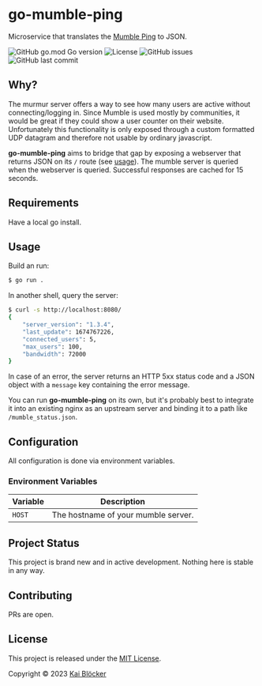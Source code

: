 # go-mumble-ping

Microservice that translates the [Mumble Ping](https://wiki.mumble.info/wiki/Protocol) to JSON.

![GitHub go.mod Go version](https://img.shields.io/github/go-mod/go-version/kaibloecker/go-mumble-ping)
![License](https://img.shields.io/github/license/kaibloecker/go-mumble-ping)
![GitHub issues](https://img.shields.io/github/issues-raw/kaibloecker/go-mumble-ping)
![GitHub last commit](https://img.shields.io/github/last-commit/kaibloecker/go-mumble-ping)

## Why?

The murmur server offers a way to see how many users are active without connecting/logging in. Since Mumble is used mostly by communities, it would be great if they could show a user counter on their website. Unfortunately this functionality is only exposed through a custom formatted UDP datagram and therefore not usable by ordinary javascript.

**go-mumble-ping** aims to bridge that gap by exposing a webserver that returns JSON on its `/` route (see [usage](#usage)). The mumble server is queried when the webserver is queried. Successful responses are cached for 15 seconds.


## Requirements

Have a local go install.

## Usage
Build an run:
```bash
$ go run .
```
In another shell, query the server:
```bash
$ curl -s http://localhost:8080/
{
    "server_version": "1.3.4",
    "last_update": 1674767226,
    "connected_users": 5,
    "max_users": 100,
    "bandwidth": 72000
}
```
In case of an error, the server returns an HTTP 5xx status code and a JSON object with a `message` key containing the error message.

You can run **go-mumble-ping** on its own, but it's probably best to integrate it into an existing nginx as an upstream server and binding it to a path like `/mumble_status.json`.


## Configuration

All configuration is done via environment variables.

### Environment Variables

| Variable | Description                         |
| -------- | ----------------------------------- |
| `HOST`   | The hostname of your mumble server. |


## Project Status

This project is brand new and in active development. Nothing here is stable in any way.


## Contributing

PRs are open.


## License

This project is released under the [MIT License](https://github.com/kaibloecker/go-mumble-ping/blob/main/LICENSE).

Copyright © 2023 [Kai Blöcker](https://github.com/kaibloecker)
